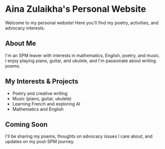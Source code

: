 # Aina Zulaikha's Personal Website
Welcome to my personal website! Here you'll find my poetry, activities, and advocacy interests.

## About Me
I'm an SPM leaver with interests in mathematics, English, poetry, and music. I enjoy playing piano, guitar, and ukulele, and I'm passionate about writing poems.

## My Interests & Projects
* Poetry and creative writing
* Music (piano, guitar, ukulele)
* Learning French and exploring AI
* Mathematics and English

## Coming Soon
I'll be sharing my poems, thoughts on advocacy issues I care about, and updates on my post-SPM journey.
